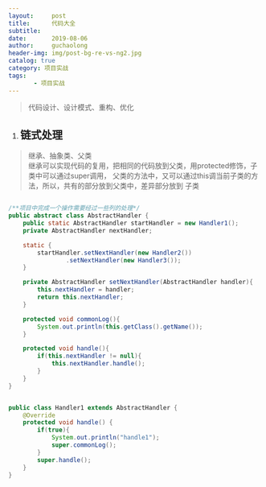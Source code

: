 ```yaml
---
layout:     post
title:      代码大全
subtitle:   
date:       2019-08-06
author:     guchaolong
header-img: img/post-bg-re-vs-ng2.jpg
catalog: true
category: 项目实战
tags:
       - 项目实战
---
```

>代码设计、设计模式、重构、优化





1. ## 链式处理
>继承、抽象类、父类  
>继承可以实现代码的复用，把相同的代码放到父类，用protected修饰，子类中可以通过super调用，
>父类的方法中，又可以通过this调当前子类的方法，所以，共有的部分放到父类中，差异部分放到
>子类



```java

/**项目中完成一个操作需要经过一些列的处理*/
public abstract class AbstractHandler {
    public static AbstractHandler startHandler = new Handler1();
    private AbstractHandler nextHandler;

    static {
        startHandler.setNextHandler(new Handler2())
                .setNextHandler(new Handler3());
    }

    private AbstractHandler setNextHandler(AbstractHandler handler){
        this.nextHandler = handler;
        return this.nextHandler;
    }

    protected void commonLog(){
        System.out.println(this.getClass().getName());
    }

    protected void handle(){
        if(this.nextHandler != null){
            this.nextHandler.handle();
        }
    }
}


public class Handler1 extends AbstractHandler {
    @Override
    protected void handle() {
        if(true){
            System.out.println("handle1");
            super.commonLog();
        }
        super.handle();
    }
}
```







